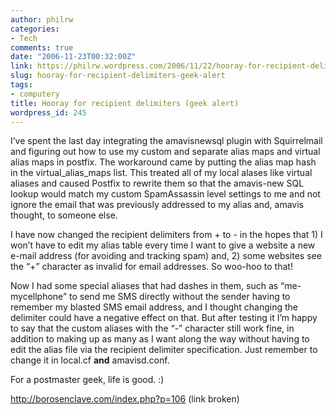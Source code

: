 ```yaml
---
author: philrw
categories:
- Tech
comments: true
date: "2006-11-23T00:32:00Z"
link: https://philrw.wordpress.com/2006/11/22/hooray-for-recipient-delimiters-geek-alert/
slug: hooray-for-recipient-delimiters-geek-alert
tags:
- computery
title: Hooray for recipient delimiters (geek alert)
wordpress_id: 245
---
```


I’ve spent the last day integrating the amavisnewsql plugin with Squirrelmail and figuring out how to use my custom and separate alias maps and virtual alias maps in postfix. The workaround came by putting the alias map hash in the virtual_alias_maps list. This treated all of my local alases like virtual aliases and caused Postfix to rewrite them so that the amavis-new SQL lookup would match my custom SpamAssassin level settings to me and not ignore the email that was previously addressed to my alias and, amavis thought, to someone else.

I have now changed the recipient delimiters from + to - in the hopes that 1) I won’t have to edit my alias table every time I want to give a website a new e-mail address (for avoiding and tracking spam) and, 2) some websites see the “+” character as invalid for email addresses. So woo-hoo to that!

Now I had some special aliases that had dashes in them, such as “me-mycellphone” to send me SMS directly without the sender having to remember my blasted SMS email address, and I thought changing the delimiter could have a negative effect on that. But after testing it I’m happy to say that the custom aliases with the “-” character still work fine, in addition to making up as many as I want along the way without having to edit the alias file via the recipient delimiter specification. Just remember to change it in local.cf **and** amavisd.conf.

For a postmaster geek, life is good. :)

http://borosenclave.com/index.php?p=106 (link broken)
